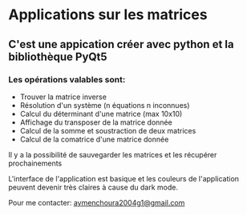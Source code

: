 # Applications sur les matrices
## C'est une appication créer avec python et la bibliothèque PyQt5
### Les opérations valables sont:
- Trouver la matrice inverse
- Résolution d'un système (n équations n inconnues)
- Calcul du déterminant d'une matrice (max 10x10)
- Affichage du transposer de la matrice donnée
- Calcul de la somme et soustraction de deux matrices
- Calcul de la comatrice d'une matrice donnée

Il y a la possibilité de sauvegarder les matrices et les récupérer prochainements

L'interface de l'application est basique et les couleurs de l'application peuvent devenir très claires à cause du dark mode.

Pour me contacter: aymenchoura2004g1@gmail.com
